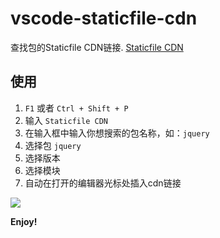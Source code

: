 # vscode-staticfile-cdn

查找包的Staticfile CDN链接. [Staticfile CDN](http://www.staticfile.org)

## 使用

1. `F1` 或者 `Ctrl + Shift + P` 
2. 输入 `Staticfile CDN`
3. 在输入框中输入你想搜索的包名称，如：`jquery`
4. 选择包 `jquery`
5. 选择版本
6. 选择模块
7. 自动在打开的编辑器光标处插入cdn链接

![](http://cdn.cqyyy.cn/pic/20190722113926.gif)

**Enjoy!**
